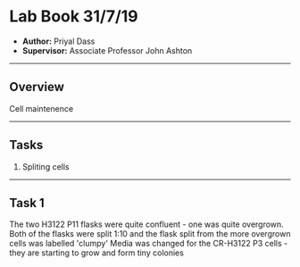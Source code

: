 # Lab Book 31/7/19
- **Author:** Priyal Dass
- **Supervisor:** Associate Professor John Ashton
------------------------------------------------------------------
## Overview

Cell maintenence

------------------------------------------------------------------
## Tasks

1. Spliting cells
------------------------------------------------------------------
## Task 1

The two H3122 P11 flasks were quite confluent - one was quite overgrown. Both of the flasks were split 1:10 and the flask split from the more overgrown cells was labelled 'clumpy'
Media was changed for the CR-H3122 P3 cells - they are starting to grow and form tiny colonies
